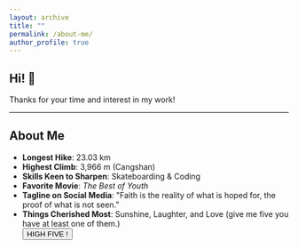 ```yaml
---
layout: archive
title: ""
permalink: /about-me/
author_profile: true
---
```


## Hi! 🤗
Thanks for your time and interest in my work!

---

## About Me

<ul>
  <li class="item">
    <b>Longest Hike</b>: 23.03 km
  </li>
  <li class="item">
    <b>Highest Climb</b>: 3,966 m (Cangshan)
  </li>
  <li class="item">
    <b>Skills Keen to Sharpen</b>: Skateboarding & Coding
  </li>
  <li class="item">
    <b>Favorite Movie</b>: <i>The Best of Youth</i>
  </li>
  <li class="item">
    <b>Tagline on Social Media</b>: "Faith is the reality of what is hoped for, the proof of what is not seen."
  </li>
  <li class="item">
    <b>Things Cherished Most</b>: Sunshine, Laughter, and Love (give me five you have at least one of them.)
  </li>
  <div class="container">
    <button id="clapButton" class="btn">HIGH FIVE !</button>
    <div id="clapsContainer"></div>
</div>
</ul>

<script>
document.getElementById('clapButton').addEventListener('click', function() {
    const clapsContainer = document.getElementById('clapsContainer');
    const newClap = document.createElement('span');
    newClap.classList.add('clap');
    newClap.textContent = '+1✋';

    clapsContainer.appendChild(newClap);

    void newClap.offsetWidth;

    const buttonRect = this.getBoundingClientRect();
    const containerRect = clapsContainer.getBoundingClientRect();
    const clapRect = newClap.getBoundingClientRect();

    const offsetX = buttonRect.right - containerRect.left + 10;
    const offsetY = buttonRect.top - containerRect.top + (buttonRect.height / 2) - (clapRect.height / 2);

    newClap.style.left = `${offsetX}px`;
    newClap.style.top = `${offsetY}px`;

    setTimeout(() => {
        clapsContainer.removeChild(newClap);
    }, 2000);
});
</script>
<script src="/assets/js/about.js"></script>
<link rel="stylesheet" href="/assets/css/item.css">
<link rel="stylesheet" href="/assets/css/give-me-five.css">